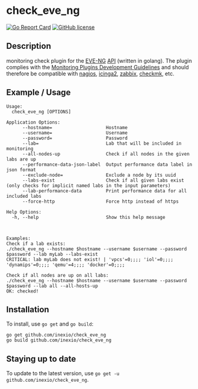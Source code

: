 # check_eve_ng
[![Go Report Card](https://goreportcard.com/badge/github.com/inexio/check_eve_ng)](https://goreportcard.com/report/github.com/inexio/check_eve_ng)
[![GitHub license](https://img.shields.io/badge/license-BSD-blue.svg)](https://github.com/inexio/check_eve_ng/blob/master/LICENSE)

## Description
monitoring check plugin for the [EVE-NG](https://www.eve-ng.net/) [API](https://www.eve-ng.net/index.php/documentation/howtos/how-to-eve-ng-api/) (written in golang). The plugin complies with the [Monitoring Plugins Development Guidelines](https://www.monitoring-plugins.org/doc/guidelines.html) and should therefore be compatible with [nagios](https://www.nagios.org/), [icinga2](https://icinga.com/), [zabbix](https://www.zabbix.com/), [checkmk](https://checkmk.com/), etc.

## Example / Usage

	Usage:
	  check_eve_ng [OPTIONS]

	Application Options:
	      --hostname=                    Hostname
	      --username=                    Username
	      --password=                    Password
	      --lab=                         Lab that will be included in monitoring
	      --all-nodes-up                 Check if all nodes in the given labs are up
	      --performance-data-json-label  Output performance data label in json format
	      --exclude-node=                Exclude a node by its uuid
	      --labs-exist                   Check if all given labs exist (only checks for implicit named labs in the input parameters)
	      --lab-performance-data         Print performance data for all included labs
	      --force-http                   Force http instead of https

	Help Options:
	  -h, --help                         Show this help message
	
	
	
	Examples:
	Check if a lab exists:
	./check_eve_ng --hostname $hostname --username $username --password $password --lab myLab --labs-exist 
	CRITICAL: lab myLab does not exist! | 'vpcs'=0;;;; 'iol'=0;;;; 'dynamips'=0;;;; 'qemu'=4;;;; 'docker'=0;;;;

	Check if all nodes are up on all labs:
	./check_eve_ng --hostname $hostname --username $username --password $password --lab all --all-hosts-up
	OK: checked!


## Installation

To install, use `go get` and `go build`:

    go get github.com/inexio/check_eve_ng
    go build github.com/inexio/check_eve_ng

## Staying up to date

To update to the latest version, use `go get -u github.com/inexio/check_eve_ng`.
